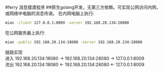 #ferry 消息摆渡程序
##原生golang开发，无第三方依赖。可实现公网访问内网，或网络中电脑的消息传递。
在内网电脑上执行:
``` bash
mian -client 127.0.0.1:8009 -server 192.168.20.134:28080
```
在公网服务器上执行:
``` bash
mian -public 192.168.20.134:18080 -server 192.168.20.134:28080
```  
链路实现  
进入 192.168.20.134:18080 -> 192.168.20.134:28080 -> 127.0.0.1:8009  
流出 192.168.20.134:18080 <- 192.168.20.134:28080 <- 127.0.0.1:8009